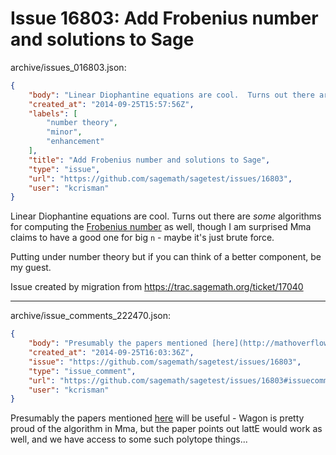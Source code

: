 # Issue 16803: Add Frobenius number and solutions to Sage

archive/issues_016803.json:
```json
{
    "body": "Linear Diophantine equations are cool.  Turns out there are *some* algorithms for computing the [Frobenius number](http://reference.wolfram.com/language/tutorial/Frobenius.html) as well, though I am surprised Mma claims to have a good one for big `n` - maybe it's just brute force.\n\nPutting under number theory but if you can think of a better component, be my guest.\n\nIssue created by migration from https://trac.sagemath.org/ticket/17040\n\n",
    "created_at": "2014-09-25T15:57:56Z",
    "labels": [
        "number theory",
        "minor",
        "enhancement"
    ],
    "title": "Add Frobenius number and solutions to Sage",
    "type": "issue",
    "url": "https://github.com/sagemath/sagetest/issues/16803",
    "user": "kcrisman"
}
```
Linear Diophantine equations are cool.  Turns out there are *some* algorithms for computing the [Frobenius number](http://reference.wolfram.com/language/tutorial/Frobenius.html) as well, though I am surprised Mma claims to have a good one for big `n` - maybe it's just brute force.

Putting under number theory but if you can think of a better component, be my guest.

Issue created by migration from https://trac.sagemath.org/ticket/17040





---

archive/issue_comments_222470.json:
```json
{
    "body": "Presumably the papers mentioned [here](http://mathoverflow.net/questions/23153/frobenius-number-for-three-numbers) will be useful - Wagon is pretty proud of the algorithm in Mma, but the paper points out lattE would work as well, and we have access to some such polytope things...",
    "created_at": "2014-09-25T16:03:36Z",
    "issue": "https://github.com/sagemath/sagetest/issues/16803",
    "type": "issue_comment",
    "url": "https://github.com/sagemath/sagetest/issues/16803#issuecomment-222470",
    "user": "kcrisman"
}
```

Presumably the papers mentioned [here](http://mathoverflow.net/questions/23153/frobenius-number-for-three-numbers) will be useful - Wagon is pretty proud of the algorithm in Mma, but the paper points out lattE would work as well, and we have access to some such polytope things...
